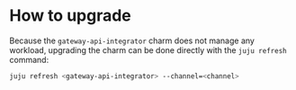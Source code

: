 # How to upgrade
Because the `gateway-api-integrator` charm does not manage any workload, upgrading the charm can be done directly with the `juju refresh` command:
```bash
juju refresh <gateway-api-integrator> --channel=<channel>
```